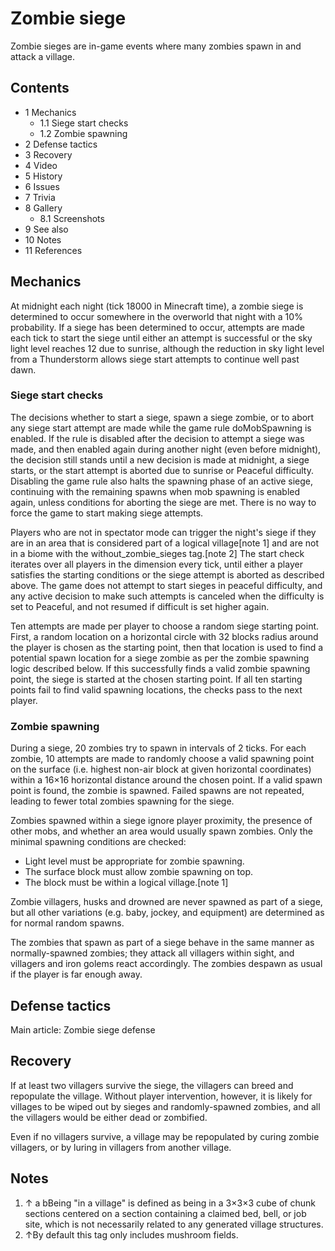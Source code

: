 # Zombie siege
Zombie sieges are in-game events where many zombies spawn in and attack a village.

## Contents
- 1 Mechanics
	- 1.1 Siege start checks
	- 1.2 Zombie spawning
- 2 Defense tactics
- 3 Recovery
- 4 Video
- 5 History
- 6 Issues
- 7 Trivia
- 8 Gallery
	- 8.1 Screenshots
- 9 See also
- 10 Notes
- 11 References

## Mechanics
At midnight each night (tick 18000 in Minecraft time), a zombie siege is determined to occur somewhere in the overworld that night with a 10% probability. If a siege has been determined to occur, attempts are made each tick to start the siege until either an attempt is successful or the sky light level reaches 12 due to sunrise, although the reduction in sky light level from a Thunderstorm allows siege start attempts to continue well past dawn. 

### Siege start checks
The decisions whether to start a siege, spawn a siege zombie, or to abort any siege start attempt are made while the game rule doMobSpawning is enabled. If the rule is disabled after the decision to attempt a siege was made, and then enabled again during another night (even before midnight), the decision still stands until a new decision is made at midnight, a siege starts, or the start attempt is aborted due to sunrise or Peaceful difficulty. Disabling the game rule also halts the spawning phase of an active siege, continuing with the remaining spawns when mob spawning is enabled again, unless conditions for aborting the siege are met. There is no way to force the game to start making siege attempts.

Players who are not in spectator mode can trigger the night's siege if they are in an area that is considered part of a logical village[note 1] and are not in a biome with the without_zombie_sieges tag.[note 2] The start check iterates over all players in the dimension every tick, until either a player satisfies the starting conditions or the siege attempt is aborted as described above. The game does not attempt to start sieges in peaceful difficulty, and any active decision to make such attempts is canceled when the difficulty is set to Peaceful, and not resumed if difficult is set higher again.

Ten attempts are made per player to choose a random siege starting point. First, a random location on a horizontal circle with 32 blocks radius around the player is chosen as the starting point, then that location is used to find a potential spawn location for a siege zombie as per the zombie spawning logic described below. If this successfully finds a valid zombie spawning point, the siege is started at the chosen starting point. If all ten starting points fail to find valid spawning locations, the checks pass to the next player.

### Zombie spawning
During a siege, 20 zombies try to spawn in intervals of 2 ticks. For each zombie, 10 attempts are made to randomly choose a valid spawning point on the surface (i.e. highest non-air block at given horizontal coordinates) within a 16×16 horizontal distance around the chosen point. If a valid spawn point is found, the zombie is spawned. Failed spawns are not repeated, leading to fewer total zombies spawning for the siege.

Zombies spawned within a siege ignore player proximity, the presence of other mobs, and whether an area would usually spawn zombies. Only the minimal spawning conditions are checked:

- Light level must be appropriate for zombie spawning.
- The surface block must allow zombie spawning on top.
- The block must be within a logical village.[note 1]

Zombie villagers, husks and drowned are never spawned as part of a siege, but all other variations (e.g. baby, jockey, and equipment) are determined as for normal random spawns.

The zombies that spawn as part of a siege behave in the same manner as normally-spawned zombies; they attack all villagers within sight, and villagers and iron golems react accordingly. The zombies despawn as usual if the player is far enough away.

## Defense tactics
Main article: Zombie siege defense
## Recovery
If at least two villagers survive the siege, the villagers can breed and repopulate the village. Without player intervention, however, it is likely for villages to be wiped out by sieges and randomly-spawned zombies, and all the villagers would be either dead or zombified. 

Even if no villagers survive, a village may be repopulated by curing zombie villagers, or by luring in villagers from another village.

## Notes
1. ↑ a bBeing "in a village" is defined as being in a 3×3×3 cube of chunk sections centered on a section containing a claimed bed, bell, or job site, which is not necessarily related to any generated village structures.
2. ↑By default this tag only includes mushroom fields.


